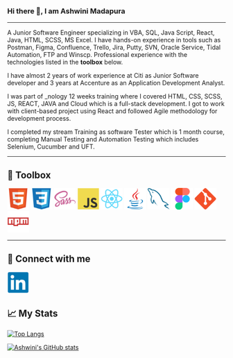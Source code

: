 ### Hi there 👋, I am Ashwini Madapura

---

A Junior Software Engineer specializing in VBA, SQL, Java Script, React, Java, HTML, SCSS, MS Excel. I have hands-on experience in tools such as Postman, Figma, Confluence, Trello, Jira, Putty, SVN, Oracle Service, Tidal Automation, FTP and Winscp. Professional experience with the technologies listed in the **toolbox** below.

I have almost 2 years of work experience at Citi as Junior Software developer and 3 years at Accenture as an Application Development Analyst.

I was part of _nology 12 weeks training where I covered HTML, CSS, SCSS, JS, REACT, JAVA and Cloud which is a full-stack development. I got to work with client-based project using React and followed Agile methodology for development process.

I completed my stream Training as software Tester which is 1 month course, completing Manual Testing and Automation Testing which includes Selenium, Cucumber and UFT.

---

<h2>🧰 Toolbox</h2>

<img src="https://github.com/devicons/devicon/blob/master/icons/html5/html5-original.svg" alt="HTML logo" width="50" height="50"/> <img src="https://github.com/devicons/devicon/blob/master/icons/css3/css3-original.svg" alt="css logo" width="50" height="50"/> <img src="https://github.com/devicons/devicon/blob/master/icons/sass/sass-original.svg" alt="sass logo" width="50" height="50"/> <img src="https://github.com/devicons/devicon/blob/master/icons/javascript/javascript-original.svg" alt="JS logo" width="50" height="50"/> <img src="https://github.com/devicons/devicon/blob/master/icons/react/react-original.svg" alt="react logo" width="50" height="50"/> <img src="https://github.com/devicons/devicon/blob/master/icons/java/java-original.svg" alt="java logo" width="50" height="50"/> <img src="https://github.com/devicons/devicon/blob/master/icons/mysql/mysql-original.svg" width="50" height="50"/> <img src="https://github.com/devicons/devicon/blob/master/icons/figma/figma-original.svg" alt="figma logo" width="50" height="50"/> <img src="https://github.com/devicons/devicon/blob/master/icons/git/git-original.svg" alt="git logo" width="50" height="50"/> <img src="https://github.com/devicons/devicon/blob/master/icons/npm/npm-original-wordmark.svg" alt="npm logo" width="50" height="50"/>


---

<h2>🔗 Connect with me</h2>

<a href="https://www.linkedin.com/in/ashwini-madapura-946211214/"><img src="https://github.com/devicons/devicon/blob/master/icons/linkedin/linkedin-original.svg" width="50" height="50" alt="linkedIn logo">
</a>

<h2> 📈 My Stats </h2>

[![Top Langs](https://github-readme-stats.vercel.app/api/top-langs/?username=AshwiniMadapura&theme=radical)](https://github.com/anuraghazra/github-readme-stats)

[![Ashwini's GitHub stats](https://github-readme-stats.vercel.app/api?username=AshwiniMadapura&theme=radical)](https://github.com/anuraghazra/github-readme-stats)


<!--



**AshwiniMadapura/AshwiniMadapura** is a ✨ _special_ ✨ repository because its `README.md` (this file) appears on your GitHub profile.

Here are some ideas to get you started:

- 🔭 I’m currently working on ...
- 🌱 I’m currently learning ...
- 👯 I’m looking to collaborate on ...
- 🤔 I’m looking for help with ...
- 💬 Ask me about ...
- 📫 How to reach me: ...
- 😄 Pronouns: ...
- ⚡ Fun fact: ...
-->
